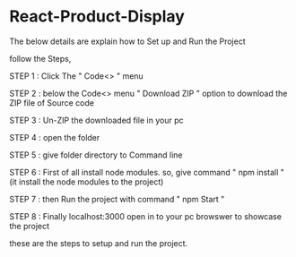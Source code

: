 # React-Product-Display

The below details are explain how to Set up and Run the Project 

follow the Steps,

STEP 1 : Click The " Code<> " menu 

STEP 2 : below the Code<> menu " Download ZIP " option to download the ZIP file of Source code

STEP 3 : Un-ZIP the downloaded file in your pc

STEP 4 : open the folder 

STEP 5 : give folder directory to Command line

STEP 6 : First of all install node modules. so, give command " npm install " (it install the node modules to the project)

STEP 7 : then Run the project with command " npm Start "

STEP 8 : Finally localhost:3000 open in to your pc browswer to showcase the project

these are the steps to setup and run the project.
